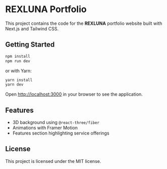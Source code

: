 # REXLUNA Portfolio

This project contains the code for the **REXLUNA** portfolio website built with Next.js and Tailwind CSS.

## Getting Started

```bash
npm install
npm run dev
```

or with Yarn:

```bash
yarn install
yarn dev
```

Open [http://localhost:3000](http://localhost:3000) in your browser to see the application.

## Features

- 3D background using `@react-three/fiber`
- Animations with Framer Motion
- Features section highlighting service offerings

## License

This project is licensed under the MIT license.
